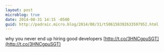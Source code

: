 ```yaml
---
layout: post
microblog: true
date: 2014-08-31 14:15 -0500
guid: http://padraic.micro.blog/2014/08/31/t506158392633597952.html
---
```

why you never end up hiring good developers [http://t.co/3HNCgpuSGT](http://t.co/3HNCgpuSGT)
